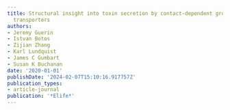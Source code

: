 ```yaml
---
title: Structural insight into toxin secretion by contact-dependent growth inhibition
  transporters
authors:
- Jeremy Guerin
- Istvan Botos
- Zijian Zhang
- Karl Lundquist
- James C Gumbart
- Susan K Buchanan
date: '2020-01-01'
publishDate: '2024-02-07T15:10:16.917757Z'
publication_types:
- article-journal
publication: '*Elife*'
---
```

